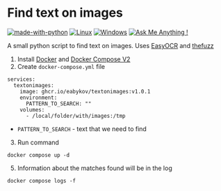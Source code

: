 # Find text on images

[![made-with-python](https://img.shields.io/badge/Made%20with-Python-1f425f.svg)](https://www.python.org/)
[![Linux](https://svgshare.com/i/Zhy.svg)](https://svgshare.com/i/Zhy.svg)
[![Windows](https://svgshare.com/i/ZhY.svg)](https://svgshare.com/i/ZhY.svg)
[![Ask Me Anything !](https://img.shields.io/badge/Ask%20me-anything-1abc9c.svg)](https://github.com/eabykov)

A small python script to find text on images. Uses [EasyOCR](https://github.com/JaidedAI/EasyOCR) and [thefuzz](https://github.com/seatgeek/thefuzz)

1. Install [Docker](https://docs.docker.com/engine/install/) and [Docker Compose V2](https://docs.docker.com/compose/cli-command/#installing-compose-v2)
2. Create `docker-compose.yml` file

```
services:
  textonimages:
    image: ghcr.io/eabykov/textonimages:v1.0.1
    environment:
      PATTERN_TO_SEARCH: ""
    volumes:
      - /local/folder/with/images:/tmp
```

- `PATTERN_TO_SEARCH` - text that we need to find

3. Run command

```
docker compose up -d
```

5. Information about the matches found will be in the log

```
docker compose logs -f
```
